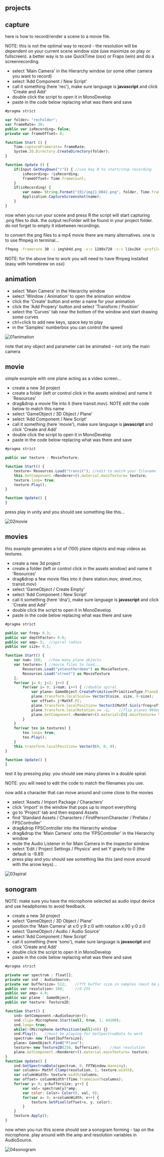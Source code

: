 projects
--------------------

capture
--

here is how to record/render a scene to a movie file.

NOTE: this is not the optimal way to record - the resolution will be dependent on your current scene window size (use maximize on play or fullscreen). a better way is to use QuickTime (osx) or Fraps (win) and do a screenrecording.

* select 'Main Camera' in the Hierarchy window (or some other camera you want to record)
* select 'Add Component / New Script'
* call it something (here 'rec'), make sure language is **javascript** and click 'Create and Add'
* double click the script to open it in MonoDevelop
* paste in the code below replacing what was there and save


```javascript
#pragma strict

var folder= "recFolder";
var frameRate= 30;
public var isRecording= false;
private var frameOffset= 0;

function Start () {
    Time.captureFramerate= frameRate;
    System.IO.Directory.CreateDirectory(folder);
}

function Update () {
    if(Input.GetKeyDown("r")) {	//use key R to start/stop recording
        isRecording= !isRecording;
        frameOffset= Time.frameCount;
    }
    if(isRecording) {
        var name= String.Format("{0}/img{1:D04}.png", folder, Time.frameCount-frameOffset);
        Application.CaptureScreenshot(name);
    }
}
```

now when you run your scene and press R the script will start capturing .png files to disk. the output recFolder will be found in your project folder. do not forget to empty it inbetween recordings.

to convert the png files to a mp4 movie there are many alternatives. one is to use ffmpeg in terminal...

```bash
ffmpeg -framerate 30 -i img%04d.png -s:v 1280x720 -c:v libx264 -profile:v high -crf 25 -pix_fmt yuv420p output.mp4
```

NOTE: for the above line to work you will need to have ffmpeg installed (easy with homebrew on osx)

animation
--

* select 'Main Camera' in the Hierarchy window
* select 'Window / Animation' to open the animation window
* click the 'Create' button and enter a name for your animation
* click the 'Add Propery' button and select 'Transform / Position'
* select the 'Curves' tab near the bottom of the window and start drawing some curves
* ctrl+click to add new keys, space key to play
* in the 'Samples' numberbox you can control the speed

![01animation](01animation.png?raw=true "animation")

note that any object and parameter can be animated - not only the main camera

movie
--

simple example with one plane acting as a video screen...

* create a new 3d project
* create a folder (left or control click in the assets window) and name it 'Resources'
* drag&drop a movie file into it (here transit.mov). NOTE edit the code below to match this name
* select 'GameObject / 3D Object / Plane'
* select 'Add Component / New Script'
* call it something (here 'movie'), make sure language is **javascript** and click 'Create and Add'
* double click the script to open it in MonoDevelop
* paste in the code below replacing what was there and save

```javascript
#pragma strict

public var texture : MovieTexture;

function Start() {
    texture= Resources.Load("transit"); //edit to match your filename
    this.GetComponent.<Renderer>().material.mainTexture= texture;
    texture.loop= true;
    texture.Play();
}

function Update() {
}
```

press play in unity and you should see something like this...

![02movie](02movie.png?raw=true "movie")

movies
--

this example generates a lot of (100) plane objects and map videos as textures.

* create a new 3d project
* create a folder (left or control click in the assets window) and name it 'Resources'
* drag&drop a few movie files into it (here station.mov, street.mov, transit.mov)
* select 'GameObject / Create Empty'
* select 'Add Component / New Script'
* call it something (here 'dna'), make sure language is **javascript** and click 'Create and Add'
* double click the script to open it in MonoDevelop
* paste in the code below replacing what was there and save

```javascript
#pragma strict

public var freq= 0.3;
public var depthFactor= 0.6;
public var amp= 5;	//spiral radius
public var size= 0.1;

function Start() {
    var num= 100;	//how many plane objects
    var textures= [	//movie files to load...
        Resources.Load("yetanotherdemo") as MovieTexture,
        Resources.Load("street") as MovieTexture
    ];
    for(var j= 0; j<2; j++) {
        for(var i= 0; i<num; i++) {	//double spiral
            var plane= GameObject.CreatePrimitive(PrimitiveType.Plane);
            plane.transform.localScale= Vector3(size, size, 0-size);
            var offset= j*Mathf.PI;
            plane.transform.localPosition= Vector3(Mathf.Sin(i*freq+offset)*amp, Mathf.Cos(i*freq+offset)*amp, i*depthFactor);
            plane.transform.localRotation.x= -1;	//flip planes 90degrees facing the camera
            plane.GetComponent.<Renderer>().materials[0].mainTexture= textures[(j+i)%textures.length];
        }
    }
    for(var tex in textures) {
        tex.loop= true;
        tex.Play();
    }
    this.transform.localPosition= Vector3(0, 0, 0);
}

function Update() {
}
```

test it by pressing play. you should see many planes in a double spiral.

NOTE: you will need to edit the code to match the filenames you use.

now add a character that can move around and come close to the movies

* select 'Assets / Import Package / Characters'
* click 'import' in the window that pops up to import everything
* go to 'Project' tab and then expand Assets
* find 'Standard Assets / Characters / FirstPersonCharacter / Prefabs / FPSController'
* drag&drop FPSController into the Hierarchy window
* drag&drop the 'Main Camera' onto the 'FPSController' in the Hierarchy window
* mute the Audio Listener in for Main Camera in the inspector window
* select 'Edit / Project Settings / Physics' and set Y gravity to 0 (the default is -9.81)
* press play and you should see something like this (and move around with the arrow keys)...

![03spiral](03spiral.png?raw=true "spiral")

sonogram
--

NOTE: make sure you have the microphone selected as audio input device and use headphones to avoid feedback.

* create a new 3d project
* select 'GameObject / 3D Object / Plane'
* position the 'Main Camera' at x:0 y:9 z:0 with rotation x:90 y:0 z:0
* select 'GameObject / Audio / Audio Source'
* select 'Add Component / New Script'
* call it something (here 'sono'), make sure language is **javascript** and click 'Create and Add'
* double click the script to open it in MonoDevelop
* paste in the code below replacing what was there and save

```javascript
#pragma strict

private var spectrum : float[];
private var snd : AudioSource;
private var buffersize= 512;    //fft buffer size in samples (must be power-of-two)
public var resolution= 100;		//0-255
public var amp= 4.0;
public var plane : GameObject;
public var texture: Texture2D;

function Start() {
    snd= GetComponent.<AudioSource>();
    snd.clip= Microphone.Start(null, true, 1, 44100);
    snd.loop= true;
    while(!(Microphone.GetPosition(null)>0)) {}
    snd.Play();   //must be playing for GetSpectrumData to work
    spectrum= new float[buffersize];
    plane= GameObject.Find("Plane");
    texture= new Texture2D(256, buffersize);	//max resolution
    plane.GetComponent.<Renderer>().material.mainTexture= texture;
}
function Update() {
    snd.GetSpectrumData(spectrum, 0, FFTWindow.Hanning);
    var columns= Mathf.Clamp(resolution, 1, texture.width);
    var columnWidth= texture.width/columns;
    var offset= columnWidth*(Time.frameCount%columns);
    for(var y= 0; y<buffersize; y++) {
        var val= spectrum[y]*amp;
        var color: Color= Color(0, val, 0);
        for(var x= 0; x<columnWidth; x++) {
            texture.SetPixel(offset+x, y, color);
        }
    }
    texture.Apply();
}
```

now when you run this scene should see a sonogram forming - tap on the microphone. play around with the amp and resolution variables in AudioSource.

![04sonogram](04sonogram.png?raw=true "sonogram")
